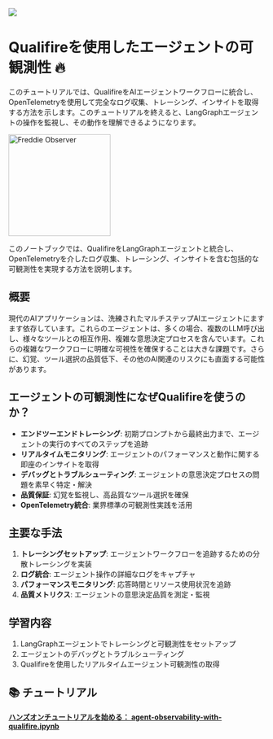 ![](https://europe-west1-atp-views-tracker.cloudfunctions.net/working-analytics?notebook=tutorials--agent-observability-with-qualifire--readme)

# Qualifireを使用したエージェントの可観測性 🔥

このチュートリアルでは、QualifireをAIエージェントワークフローに統合し、OpenTelemetryを使用して完全なログ収集、トレーシング、インサイトを取得する方法を示します。このチュートリアルを終えると、LangGraphエージェントの操作を監視し、その動作を理解できるようになります。

<img src="./assets/freddie-observer.png" alt="Freddie Observer" width="200px">

このノートブックでは、QualifireをLangGraphエージェントと統合し、OpenTelemetryを介したログ収集、トレーシング、インサイトを含む包括的な可観測性を実現する方法を説明します。

## 概要

現代のAIアプリケーションは、洗練されたマルチステップAIエージェントにますます依存しています。これらのエージェントは、多くの場合、複数のLLM呼び出し、様々なツールとの相互作用、複雑な意思決定プロセスを含んでいます。これらの複雑なワークフローに明確な可視性を確保することは大きな課題です。さらに、幻覚、ツール選択の品質低下、その他のAI関連のリスクにも直面する可能性があります。

## エージェントの可観測性になぜQualifireを使うのか？

- **エンドツーエンドトレーシング**: 初期プロンプトから最終出力まで、エージェントの実行のすべてのステップを追跡
- **リアルタイムモニタリング**: エージェントのパフォーマンスと動作に関する即座のインサイトを取得
- **デバッグとトラブルシューティング**: エージェントの意思決定プロセスの問題を素早く特定・解決
- **品質保証**: 幻覚を監視し、高品質なツール選択を確保
- **OpenTelemetry統合**: 業界標準の可観測性実践を活用

## 主要な手法

1. **トレーシングセットアップ**: エージェントワークフローを追跡するための分散トレーシングを実装
2. **ログ統合**: エージェント操作の詳細なログをキャプチャ
3. **パフォーマンスモニタリング**: 応答時間とリソース使用状況を追跡
4. **品質メトリクス**: エージェントの意思決定品質を測定・監視

## 学習内容

1. LangGraphエージェントでトレーシングと可観測性をセットアップ
2. エージェントのデバッグとトラブルシューティング
3. Qualifireを使用したリアルタイムエージェント可観測性の取得

## 📚 チュートリアル

**[ハンズオンチュートリアルを始める： agent-observability-with-qualifire.ipynb](./agent-observability-with-qualifire.ipynb)**
